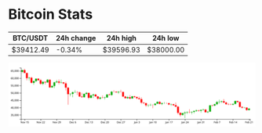 # Bitcoin Stats

BTC/USDT|24h change|24h high|24h low|
|---|---|---|---|
|$39412.49|-0.34%|$39596.93|$38000.00|

<img src="./chart.svg">

